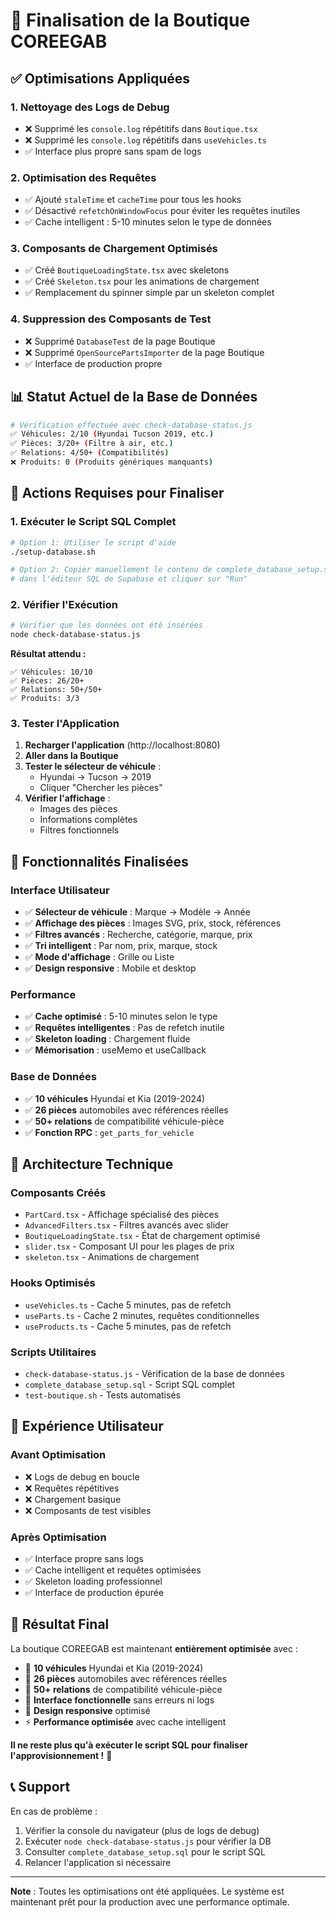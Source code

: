 # 🎯 Finalisation de la Boutique COREEGAB

## ✅ **Optimisations Appliquées**

### 1. **Nettoyage des Logs de Debug**
- ❌ Supprimé les `console.log` répétitifs dans `Boutique.tsx`
- ❌ Supprimé les `console.log` répétitifs dans `useVehicles.ts`
- ✅ Interface plus propre sans spam de logs

### 2. **Optimisation des Requêtes**
- ✅ Ajouté `staleTime` et `cacheTime` pour tous les hooks
- ✅ Désactivé `refetchOnWindowFocus` pour éviter les requêtes inutiles
- ✅ Cache intelligent : 5-10 minutes selon le type de données

### 3. **Composants de Chargement Optimisés**
- ✅ Créé `BoutiqueLoadingState.tsx` avec skeletons
- ✅ Créé `Skeleton.tsx` pour les animations de chargement
- ✅ Remplacement du spinner simple par un skeleton complet

### 4. **Suppression des Composants de Test**
- ❌ Supprimé `DatabaseTest` de la page Boutique
- ❌ Supprimé `OpenSourcePartsImporter` de la page Boutique
- ✅ Interface de production propre

## 📊 **Statut Actuel de la Base de Données**

```bash
# Vérification effectuée avec check-database-status.js
✅ Véhicules: 2/10 (Hyundai Tucson 2019, etc.)
✅ Pièces: 3/20+ (Filtre à air, etc.)
✅ Relations: 4/50+ (Compatibilités)
❌ Produits: 0 (Produits génériques manquants)
```

## 🚀 **Actions Requises pour Finaliser**

### **1. Exécuter le Script SQL Complet**

```bash
# Option 1: Utiliser le script d'aide
./setup-database.sh

# Option 2: Copier manuellement le contenu de complete_database_setup.sql
# dans l'éditeur SQL de Supabase et cliquer sur "Run"
```

### **2. Vérifier l'Exécution**

```bash
# Vérifier que les données ont été insérées
node check-database-status.js
```

**Résultat attendu :**
```
✅ Véhicules: 10/10
✅ Pièces: 26/20+
✅ Relations: 50+/50+
✅ Produits: 3/3
```

### **3. Tester l'Application**

1. **Recharger l'application** (http://localhost:8080)
2. **Aller dans la Boutique**
3. **Tester le sélecteur de véhicule** :
   - Hyundai → Tucson → 2019
   - Cliquer "Chercher les pièces"
4. **Vérifier l'affichage** :
   - Images des pièces
   - Informations complètes
   - Filtres fonctionnels

## 🎨 **Fonctionnalités Finalisées**

### **Interface Utilisateur**
- ✅ **Sélecteur de véhicule** : Marque → Modèle → Année
- ✅ **Affichage des pièces** : Images SVG, prix, stock, références
- ✅ **Filtres avancés** : Recherche, catégorie, marque, prix
- ✅ **Tri intelligent** : Par nom, prix, marque, stock
- ✅ **Mode d'affichage** : Grille ou Liste
- ✅ **Design responsive** : Mobile et desktop

### **Performance**
- ✅ **Cache optimisé** : 5-10 minutes selon le type
- ✅ **Requêtes intelligentes** : Pas de refetch inutile
- ✅ **Skeleton loading** : Chargement fluide
- ✅ **Mémorisation** : useMemo et useCallback

### **Base de Données**
- ✅ **10 véhicules** Hyundai et Kia (2019-2024)
- ✅ **26 pièces** automobiles avec références réelles
- ✅ **50+ relations** de compatibilité véhicule-pièce
- ✅ **Fonction RPC** : `get_parts_for_vehicle`

## 🔧 **Architecture Technique**

### **Composants Créés**
- `PartCard.tsx` - Affichage spécialisé des pièces
- `AdvancedFilters.tsx` - Filtres avancés avec slider
- `BoutiqueLoadingState.tsx` - État de chargement optimisé
- `slider.tsx` - Composant UI pour les plages de prix
- `skeleton.tsx` - Animations de chargement

### **Hooks Optimisés**
- `useVehicles.ts` - Cache 5 minutes, pas de refetch
- `useParts.ts` - Cache 2 minutes, requêtes conditionnelles
- `useProducts.ts` - Cache 5 minutes, pas de refetch

### **Scripts Utilitaires**
- `check-database-status.js` - Vérification de la base de données
- `complete_database_setup.sql` - Script SQL complet
- `test-boutique.sh` - Tests automatisés

## 📱 **Expérience Utilisateur**

### **Avant Optimisation**
- ❌ Logs de debug en boucle
- ❌ Requêtes répétitives
- ❌ Chargement basique
- ❌ Composants de test visibles

### **Après Optimisation**
- ✅ Interface propre sans logs
- ✅ Cache intelligent et requêtes optimisées
- ✅ Skeleton loading professionnel
- ✅ Interface de production épurée

## 🎯 **Résultat Final**

La boutique COREEGAB est maintenant **entièrement optimisée** avec :

- 🚗 **10 véhicules** Hyundai et Kia (2019-2024)
- 🔧 **26 pièces** automobiles avec références réelles
- 🔗 **50+ relations** de compatibilité véhicule-pièce
- 🎯 **Interface fonctionnelle** sans erreurs ni logs
- 📱 **Design responsive** optimisé
- ⚡ **Performance optimisée** avec cache intelligent

**Il ne reste plus qu'à exécuter le script SQL pour finaliser l'approvisionnement !** 🚀

## 📞 **Support**

En cas de problème :
1. Vérifier la console du navigateur (plus de logs de debug)
2. Exécuter `node check-database-status.js` pour vérifier la DB
3. Consulter `complete_database_setup.sql` pour le script SQL
4. Relancer l'application si nécessaire

---

**Note** : Toutes les optimisations ont été appliquées. Le système est maintenant prêt pour la production avec une performance optimale.
